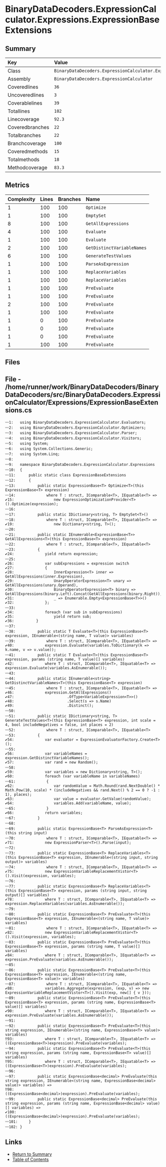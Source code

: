 ﻿# BinaryDataDecoders.ExpressionCalculator.Expressions.ExpressionBaseExtensions

## Summary

| Key             | Value                                                                          |
| :-------------- | :----------------------------------------------------------------------------- |
| Class           | `BinaryDataDecoders.ExpressionCalculator.Expressions.ExpressionBaseExtensions` |
| Assembly        | `BinaryDataDecoders.ExpressionCalculator`                                      |
| Coveredlines    | `36`                                                                           |
| Uncoveredlines  | `3`                                                                            |
| Coverablelines  | `39`                                                                           |
| Totallines      | `102`                                                                          |
| Linecoverage    | `92.3`                                                                         |
| Coveredbranches | `22`                                                                           |
| Totalbranches   | `22`                                                                           |
| Branchcoverage  | `100`                                                                          |
| Coveredmethods  | `15`                                                                           |
| Totalmethods    | `18`                                                                           |
| Methodcoverage  | `83.3`                                                                         |

## Metrics

| Complexity | Lines | Branches | Name                       |
| :--------- | :---- | :------- | :------------------------- |
| 1          | 100   | 100      | `Optimize`                 |
| 1          | 100   | 100      | `EmptySet`                 |
| 8          | 100   | 100      | `GetAllExpressions`        |
| 4          | 100   | 100      | `Evaluate`                 |
| 1          | 100   | 100      | `Evaluate`                 |
| 2          | 100   | 100      | `GetDistinctVariableNames` |
| 6          | 100   | 100      | `GenerateTestValues`       |
| 1          | 100   | 100      | `ParseAsExpression`        |
| 1          | 100   | 100      | `ReplaceVariables`         |
| 1          | 100   | 100      | `ReplaceVariables`         |
| 1          | 100   | 100      | `PreEvaluate`              |
| 1          | 100   | 100      | `PreEvaluate`              |
| 2          | 100   | 100      | `PreEvaluate`              |
| 1          | 100   | 100      | `PreEvaluate`              |
| 1          | 0     | 100      | `PreEvaluate`              |
| 1          | 0     | 100      | `PreEvaluate`              |
| 1          | 0     | 100      | `PreEvaluate`              |
| 1          | 100   | 100      | `PreEvaluate`              |

## Files

## File - /home/runner/work/BinaryDataDecoders/BinaryDataDecoders/src/BinaryDataDecoders.ExpressionCalculator/Expressions/ExpressionBaseExtensions.cs

```CSharp
〰1:   using BinaryDataDecoders.ExpressionCalculator.Evaluators;
〰2:   using BinaryDataDecoders.ExpressionCalculator.Optimizers;
〰3:   using BinaryDataDecoders.ExpressionCalculator.Parser;
〰4:   using BinaryDataDecoders.ExpressionCalculator.Visitors;
〰5:   using System;
〰6:   using System.Collections.Generic;
〰7:   using System.Linq;
〰8:   
〰9:   namespace BinaryDataDecoders.ExpressionCalculator.Expressions
〰10:  {
〰11:      public static class ExpressionBaseExtensions
〰12:      {
〰13:          public static ExpressionBase<T> Optimize<T>(this ExpressionBase<T> expression)
〰14:              where T : struct, IComparable<T>, IEquatable<T> =>
✔15:                  new ExpressionOptimizationProvider<T>().Optimize(expression);
〰16:  
〰17:          public static IDictionary<string, T> EmptySet<T>()
〰18:              where T : struct, IComparable<T>, IEquatable<T> =>
✔19:                  new Dictionary<string, T>();
〰20:  
〰21:          public static IEnumerable<ExpressionBase<T>> GetAllExpressions<T>(this ExpressionBase<T> expression)
〰22:              where T : struct, IComparable<T>, IEquatable<T>
〰23:          {
✔24:              yield return expression;
〰25:  
✔26:              var subExpressions = expression switch
✔27:              {
✔28:                  InnerExpression<T> inner => GetAllExpressions(inner.Expression),
✔29:                  UnaryOperatorExpression<T> unary => GetAllExpressions(unary.Operand),
✔30:                  BinaryOperatorExpression<T> binary => GetAllExpressions(binary.Left).Concat(GetAllExpressions(binary.Right)),
✔31:                  _ => Enumerable.Empty<ExpressionBase<T>>()
✔32:              };
〰33:  
✔34:              foreach (var sub in subExpressions)
✔35:                  yield return sub;
✔36:          }
〰37:  
〰38:          public static T Evaluate<T>(this ExpressionBase<T> expression, IEnumerable<(string name, T value)> variables)
〰39:              where T : struct, IComparable<T>, IEquatable<T> =>
✔40:              expression.Evaluate(variables.ToDictionary(k => k.name, v => v.value));
〰41:          public static T Evaluate<T>(this ExpressionBase<T> expression, params (string name, T value)[] variables)
✔42:              where T : struct, IComparable<T>, IEquatable<T> => expression.Evaluate(variables.AsEnumerable());
〰43:  
〰44:          public static IEnumerable<string> GetDistinctVariableNames<T>(this ExpressionBase<T> expression)
〰45:              where T : struct, IComparable<T>, IEquatable<T> =>
✔46:              expression.GetAllExpressions()
✔47:                        .OfType<VariableExpression<T>>()
✔48:                        .Select(s => s.Name)
✔49:                        .Distinct();
〰50:  
〰51:          public static IDictionary<string, T> GenerateTestValues<T>(this ExpressionBase<T> expression, int scale = 4, bool includeNegatives = false, int places = 2)
〰52:              where T : struct, IComparable<T>, IEquatable<T>
〰53:          {
✔54:              var evaluator = ExpressionEvaluatorFactory.Create<T>();
〰55:  
✔56:              var variableNames = expression.GetDistinctVariableNames();
✔57:              var rand = new Random();
〰58:  
✔59:              var variables = new Dictionary<string, T>();
✔60:              foreach (var variableName in variableNames)
〰61:              {
✔62:                  var randomValue = Math.Round(rand.NextDouble() * Math.Pow(10, scale) * (includeNegatives && rand.Next() % 2 == 0 ? -1 : 1), places);
✔63:                  var value = evaluator.GetValue(randomValue);
✔64:                  variables.Add(variableName, value);
〰65:              }
✔66:              return variables;
〰67:          }
〰68:  
〰69:          public static ExpressionBase<T> ParseAsExpression<T>(this string input)
〰70:              where T : struct, IComparable<T>, IEquatable<T> =>
✔71:              new ExpressionParser<T>().Parse(input);
〰72:  
〰73:          public static ExpressionBase<T> ReplaceVariables<T>(this ExpressionBase<T> expression, IEnumerable<(string input, string output)> variables)
〰74:              where T : struct, IComparable<T>, IEquatable<T> =>
✔75:              new ExpressionVariableReplacementVistor<T>().Visit(expression, variables);
〰76:  
〰77:          public static ExpressionBase<T> ReplaceVariables<T>(this ExpressionBase<T> expression, params (string input, string output)[] variables)
✔78:              where T : struct, IComparable<T>, IEquatable<T> => expression.ReplaceVariables(variables.AsEnumerable());
〰79:  
〰80:          public static ExpressionBase<T> PreEvaluate<T>(this ExpressionBase<T> expression, IEnumerable<(string name, T value)> variables)
〰81:              where T : struct, IComparable<T>, IEquatable<T> =>
✔82:              new ExpressionVariableReplacementVistor<T>().Visit(expression, variables);
〰83:          public static ExpressionBase<T> PreEvaluate<T>(this ExpressionBase<T> expression, params (string name, T value)[] variables)
✔84:              where T : struct, IComparable<T>, IEquatable<T> => expression.PreEvaluate(variables.AsEnumerable());
〰85:  
〰86:          public static ExpressionBase<T> PreEvaluate<T>(this ExpressionBase<T> expression, IEnumerable<(string name, ExpressionBase<T> value)> variables)
〰87:              where T : struct, IComparable<T>, IEquatable<T> =>
✔88:              variables.Aggregate(expression, (exp, v) => new ExpressionVariableReplacementVistor<T>().Visit(exp, new[] { v }));
〰89:          public static ExpressionBase<T> PreEvaluate<T>(this ExpressionBase<T> expression, params (string name, ExpressionBase<T> value)[] variables)
✔90:              where T : struct, IComparable<T>, IEquatable<T> => expression.PreEvaluate(variables.AsEnumerable());
〰91:  
〰92:          public static ExpressionBase<T> PreEvaluate<T>(this string expression, IEnumerable<(string name, ExpressionBase<T> value)> variables)
‼93:              where T : struct, IComparable<T>, IEquatable<T> => ((ExpressionBase<T>)expression).PreEvaluate(variables);
〰94:          public static ExpressionBase<T> PreEvaluate<T>(this string expression, params (string name, ExpressionBase<T> value)[] variables)
‼95:              where T : struct, IComparable<T>, IEquatable<T> => ((ExpressionBase<T>)expression).PreEvaluate(variables);
〰96:  
〰97:          public static ExpressionBase<decimal> PreEvaluate(this string expression, IEnumerable<(string name, ExpressionBase<decimal> value)> variables) =>
‼98:              ((ExpressionBase<decimal>)expression).PreEvaluate(variables);
〰99:          public static ExpressionBase<decimal> PreEvaluate(this string expression, params (string name, ExpressionBase<decimal> value)[] variables) =>
✔100:             ((ExpressionBase<decimal>)expression).PreEvaluate(variables);
〰101:     }
〰102: }
```

## Links

* [Return to Summary](Summary.md)
* [Table of Contents](../TOC.md)


